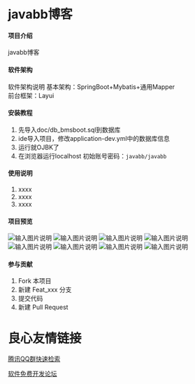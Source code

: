 # javabb博客

#### 项目介绍
javabb博客

#### 软件架构
软件架构说明 
基本架构：SpringBoot+Mybatis+通用Mapper  
前台框架：Layui

#### 安装教程

1. 先导入doc/db_bmsboot.sql到数据库
2. ide导入项目，修改application-dev.yml中的数据库信息
3. 运行就OJBK了
4. 在浏览器运行localhost   初始账号密码：`javabb/javabb`

#### 使用说明

1. xxxx
2. xxxx
3. xxxx
#### 项目预览
![输入图片说明](https://images.gitee.com/uploads/images/2018/1112/180212_3c61949f_732467.png "javabb-blog-all.png")
![输入图片说明](https://images.gitee.com/uploads/images/2018/1112/180224_8bfbc5ff_732467.png "2018-11-12_164759.png")
![输入图片说明](https://images.gitee.com/uploads/images/2018/1112/180230_5b603fcc_732467.png "2018-11-12_164618.png")
![输入图片说明](https://images.gitee.com/uploads/images/2018/1112/180243_44e8770e_732467.png "TIM截图20181112164302.png")
![输入图片说明](https://images.gitee.com/uploads/images/2018/1112/180254_110894e1_732467.png "TIM截图20181112164347.png")
![输入图片说明](https://images.gitee.com/uploads/images/2018/1112/180300_a13cd4f9_732467.png "TIM截图20181112164225.png")
![输入图片说明](https://images.gitee.com/uploads/images/2018/1112/180305_a8e3f2de_732467.png "TIM截图20181112164241.png")
![输入图片说明](https://images.gitee.com/uploads/images/2018/1112/180314_dceec262_732467.png "TIM截图20181112164449.png")
#### 参与贡献

1. Fork 本项目
2. 新建 Feat_xxx 分支
3. 提交代码
4. 新建 Pull Request



 # 良心友情链接

[腾讯QQ群快速检索](http://u.720life.cn/s/8cf73f7c)

[软件免费开发论坛](http://u.720life.cn/s/bbb01dc0)